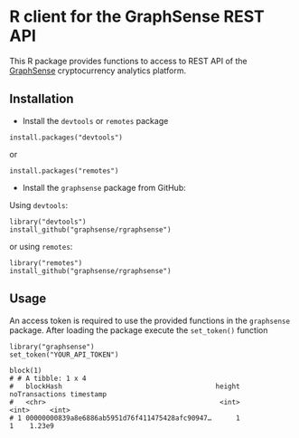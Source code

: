 # R client for the GraphSense REST API

This R package provides functions to access to REST API of the
[GraphSense][graphsense] cryptocurrency analytics platform.

## Installation

- Install the `devtools` or `remotes` package

```
install.packages("devtools")
```
or
```
install.packages("remotes")
```

- Install the `graphsense` package from GitHub:

Using `devtools`:
```
library("devtools")
install_github("graphsense/rgraphsense")
```

or using `remotes`:
```
library("remotes")
install_github("graphsense/rgraphsense")
```

## Usage

An access token is required to use the provided functions in the
`graphsense` package. After loading the package execute the
`set_token()` function

```
library("graphsense")
set_token("YOUR_API_TOKEN")

block(1)
# # A tibble: 1 x 4
#   blockHash                                      height noTransactions timestamp
#   <chr>                                           <int>          <int>     <int>
# 1 00000000839a8e6886ab5951d76f411475428afc90947…      1              1    1.23e9
```

[graphsense]: https://graphsense.info
